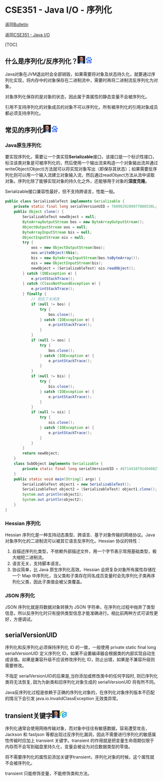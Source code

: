 # CSE351 - Java I/O - 序列化

返回[Bulletin](./bulletin.md)

返回[CSE351 - Java I/O](./CSE351.md)

[TOC]

## 什么是序列化/反序列化？<img src="./icons/mashibing.gif" /><img src="./icons/baidu.gif" />

Java对象在JVM退出时会全部销毁，如果需要将对象及状态持久化，就要通过序列化实现，将内存中的对象保存在二进制流中，需要时再将二进制流反序列化为对象。

对象序列化保存的是对象的状态，因此属于类属性的静态变量不会被序列化。

引用不支持序列化的对象成员的对象不可以序列化，所有被序列化的引用对象成员都必须支持序列化。

## 常见的序列化<img src="./icons/mashibing.gif" /><img src="./icons/baidu.gif" />

### Java原生序列化

要实现序列化，需要让一个类实现**Serializable**接口，该接口是一个标识性接口，标注该类对象是可被序列化的，然后使用一个输出流来构造一个对象输出流并通过writeObject(Object)方法就可以将实现对象写出（即保存其状态）；如果需要反序列化则可以用一个输入流建立对象输入流，然后通过readObject方法从流中读取对象。序列化除了能够实现对象的持久化之外，还能够用于对象的**深度克隆**。

Serializable接口兼容性最好，但不支持跨语言，性能一般。

```java
public class SerializableTest implements Serializable {
    private static final long serialVersionUID = 7689029289977800530L;
    public Object clone() {
        SerializableTest newObject = null;
        ByteArrayOutputStream bos = new ByteArrayOutputStream();
        ObjectOutputStream oos = null;
        ByteArrayInputStream bis = null;
        ObjectInputStream ois = null;
        try {
            oos = new ObjectOutputStream(bos);
            oos.writeObject(this);
            bis = new ByteArrayInputStream(bos.toByteArray());
            ois = new ObjectInputStream(bis);
            newObject = (SerializableTest) ois.readObject();
        } catch (IOException e) {
            e.printStackTrace();
        } catch (ClassNotFoundException e) {
            e.printStackTrace();
        } finally {
            // 别忘了关闭流
            if (null != bos) {
                try {
                    bos.close();
                } catch (IOException e) {
                    e.printStackTrace();
                }
            }
            if (null != oos) {
                try {
                    bos.close();
                } catch (IOException e) {
                    e.printStackTrace();
                }
            }
            if (null != bis) {
                try {
                    bis.close();
                } catch (IOException e) {
                    e.printStackTrace();
                }
            }
            if (null != ois) {
                try {
                    ois.close();
                } catch (IOException e) {
                    e.printStackTrace();
                }
            }
        }
        return newObject;
    }
    class SubObject implements Serializable {
        private static final long serialVersionUID = 467144107914040827L;
    }
    public static void main(String[] args) {
        SerializableTest object1 = new SerializableTest();
        SerializableTest object2 = (SerializableTest) object1.clone();
        System.out.println(object1);
        System.out.println(object2);
    }
}
```

### Hessian 序列化

Hessian 序列化是一种支持动态类型、跨语言、基于对象传输的网络协议。Java 对象序列化的二进制流可以被其它语言反序列化。Hessian 协议的特性：

1. 自描述序列化类型，不依赖外部描述文件，用一个字节表示常用基础类型，极大缩短二进制流。
2. 语言无关，支持脚本语言。
3.  协议简单，比 Java 原生序列化高效。Hessian 会把复杂对象所有属性存储在一个 Map 中序列化，当父类和子类存在同名成员变量时会先序列化子类再序列化父类，因此子类值会被父类覆盖。

### JSON 序列化

JSON 序列化就是将数据对象转换为 JSON 字符串，在序列化过程中抛弃了类型信息，所以反序列化时只有提供类型信息才能准确进行。相比前两种方式可读性更好，方便调试。

## serialVersionUID

序列化和反序列化必须保持序列化 ID 的一致，一般使用 private static final long serialVersionUID 定义序列化 ID，如果不设置编译器会根据类的内部实现自动生成该值。如果是兼容升级不应该修改序列化 ID，防止出错，如果是不兼容升级则需要修改。

不指定 serialVersionUID的后果是,当你添加或修改类中的任何字段时, 则已序列化类将无法恢复, 因为为新类和旧序列化对象生成的 serialVersionUID 将有所不同。

Java反序列化过程是依赖于正确的序列化对象的，在序列化对象序列版本不匹配的情况下会引发 java.io.InvalidClassException 无效类异常。

## transient关键字<img src="./icons/mashibing.gif" /><img src="./icons/luban.gif" />

序列化通常会使用网络传输对象，而对象中往往有敏感数据，容易遭受攻击，Jackson 和 fastjson 等都出现过反序列化漏洞，因此不需要进行序列化的敏感属性传输时应加上 transient 关键字。transient 的作用就是把变量生命周期仅限于内存而不会写到磁盘里持久化，变量会被设为对应数据类型的零值。

将不需要序列化的属性前添加关键字transient，序列化对象的时候，这个属性就不会被序列化。

transient 只能修饰变量，不能修饰类和方法。